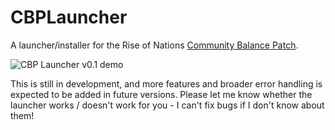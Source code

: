 # CBPLauncher
A launcher/installer for the Rise of Nations [Community Balance Patch](https://steamcommunity.com/sharedfiles/filedetails/?id=2287791153).

![CBP Launcher v0.1 demo](https://i.imgur.com/m8inuTy.png)

This is still in development, and more features and broader error handling is expected to be added in future versions. Please let me know whether the launcher works / doesn't work for you - I can't fix bugs if I don't know about them!
